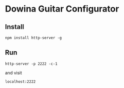 # Dowina Guitar Configurator

## Install
```
npm install http-server -g
```

## Run

```
http-server -p 2222 -c-1
```

and visit

```
localhost:2222
```
